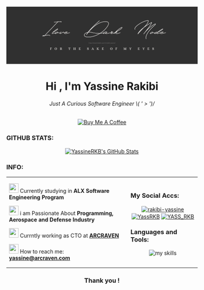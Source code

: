 
![ilovedarkmode](https://raw.githubusercontent.com/YassineRKB/YassineRKB/main/images/Ilove%20Dark%20Mode.png)
<h1 align="center">Hi , I'm Yassine Rakibi</h1>
<h6 align="center">Just A Curious Software Engineer  \( '  > ')/ </h6>
<p align="center">
<a href="https://www.buymeacoffee.com/YassineRKB" target="_blank"><img src="https://cdn.buymeacoffee.com/buttons/default-orange.png" alt="Buy Me A Coffee" height="41" width="174"></a>
</p>

### GITHUB STATS:

  <p align="center"><a href="https://awesome-github-stats.azurewebsites.net/index.html??cardType=level-alternate&theme=tokyonight&preferLogin=true"><img  alt="YassineRKB's GitHub Stats" src="https://awesome-github-stats.azurewebsites.net/user-stats/YassineRKB?cardType=level-alternate&theme=tokyonight&preferLogin=true" /></a></p>

### INFO:
<table>
  <tr>
    <td>
      <p><img src="https://openmoji.org/data/color/svg/1F3AF.svg" width="25" height="25"/> Currently studying  in <b> ALX Software Engineering Program</b></p>
      <p><img src="https://openmoji.org/data/color/svg/2728.svg" width="25" height="25"/>  i am Passionate About <b> Programming, Aerospace and Defense Industry</b></p>
      <p><img src="https://openmoji.org/data/color/svg/1F4BC.svg" width="25" height="25"/> Currntly working as CTO at <b><a href="https://arcraven.com/">ARCRAVEN</a></b></p>
      <p><img src="https://openmoji.org/data/color/svg/1F4E7.svg" width="25" height="25"/> How to reach me: <b><a href=mailto:yassine@arcraven.com alt=email>yassine@arcraven.com</a></b></p>
    </td>
    <td>
      <h3 align="left">My Social Accs:</h3>
      <p align="center">
      <a href="https://www.linkedin.com/in/rakibi-yassine" target="blank"><img align="center" src="https://raw.githubusercontent.com/rahuldkjain/github-profile-readme-generator/master/src/images/icons/Social/linked-in-alt.svg" alt="rakibi-yassine" height="30" width="40" /></a>
      <a href="https://twitter.com/YassineRKB" target="blank"><img align="center" src="https://raw.githubusercontent.com/rahuldkjain/github-profile-readme-generator/master/src/images/icons/Social/twitter.svg" alt="YassRKB" height="30" width="40" /></a>
      <a href="https://instagram.com/yass_rkb" target="blank"><img align="center" src="https://raw.githubusercontent.com/rahuldkjain/github-profile-readme-generator/master/src/images/icons/Social/instagram.svg" alt="YASS_RKB" height="30" width="40" /></a>
      </p>
      <h3 align="left">Languages and Tools:</h3>
      <p align="center"> 
       <img src="https://skillicons.dev/icons?i=c,python,gcp,aws,azure,react,js,mysql,git,linux,bootstrap,nodejs,php,bash,cloudflare,docker,discord,md,mongodb,postman,selenium,vim,vscode,wordpress&perline=8" alt="my skills" />
      </p>    
    </td>
  </tr>
</table>
<h3 align="center"> Thank you ! </h3>
